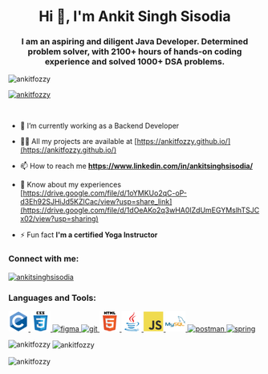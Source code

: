 <h1 align="center">Hi 👋, I'm Ankit Singh Sisodia</h1>
<h3 align="center">I am an aspiring and diligent Java Developer. Determined problem solver, with 2100+ hours of hands-on coding experience and solved 1000+ DSA problems.</h3>

<p align="left"> <img src="https://komarev.com/ghpvc/?username=ankitfozzy&label=Profile%20views&color=0e75b6&style=flat" alt="ankitfozzy" /> </p>

<p align="left"> <a href="https://github.com/ryo-ma/github-profile-trophy"><img src="https://github-profile-trophy.vercel.app/?username=ankitfozzy" alt="ankitfozzy" /></a> </p>

<p align="left"> <a href="https://twitter.com/" target="blank"><img src="https://img.shields.io/twitter/follow/?logo=twitter&style=for-the-badge" alt="" /></a> </p>

- 🌱 I’m currently working as a Backend Developer

- 👨‍💻 All my projects are available at [https://ankitfozzy.github.io/](https://ankitfozzy.github.io/)

- 📫 How to reach me **https://www.linkedin.com/in/ankitsinghsisodia/**

- 📄 Know about my experiences [https://drive.google.com/file/d/1oYMKUo2qC-oP-d3Eh92SJHiJd5KZlCac/view?usp=share_link](https://drive.google.com/file/d/1dOeAKo2q3wHA0IZdUmEGYMslhTSJCx02/view?usp=sharing)

- ⚡ Fun fact **I'm a certified Yoga Instructor**

<h3 align="left">Connect with me:</h3>
<p align="left">
<a href="https://linkedin.com/in/ankitsinghsisodia" target="blank"><img align="center" src="https://raw.githubusercontent.com/rahuldkjain/github-profile-readme-generator/master/src/images/icons/Social/linked-in-alt.svg" alt="ankitsinghsisodia" height="30" width="40" /></a>
</p>

<h3 align="left">Languages and Tools:</h3>
<p align="left"> <a href="https://www.cprogramming.com/" target="_blank" rel="noreferrer"> <img src="https://raw.githubusercontent.com/devicons/devicon/master/icons/c/c-original.svg" alt="c" width="40" height="40"/> </a> <a href="https://www.w3schools.com/css/" target="_blank" rel="noreferrer"> <img src="https://raw.githubusercontent.com/devicons/devicon/master/icons/css3/css3-original-wordmark.svg" alt="css3" width="40" height="40"/> </a> <a href="https://www.figma.com/" target="_blank" rel="noreferrer"> <img src="https://www.vectorlogo.zone/logos/figma/figma-icon.svg" alt="figma" width="40" height="40"/> </a> <a href="https://git-scm.com/" target="_blank" rel="noreferrer"> <img src="https://www.vectorlogo.zone/logos/git-scm/git-scm-icon.svg" alt="git" width="40" height="40"/> </a> <a href="https://www.w3.org/html/" target="_blank" rel="noreferrer"> <img src="https://raw.githubusercontent.com/devicons/devicon/master/icons/html5/html5-original-wordmark.svg" alt="html5" width="40" height="40"/> </a> <a href="https://www.java.com" target="_blank" rel="noreferrer"> <img src="https://raw.githubusercontent.com/devicons/devicon/master/icons/java/java-original.svg" alt="java" width="40" height="40"/> </a> <a href="https://developer.mozilla.org/en-US/docs/Web/JavaScript" target="_blank" rel="noreferrer"> <img src="https://raw.githubusercontent.com/devicons/devicon/master/icons/javascript/javascript-original.svg" alt="javascript" width="40" height="40"/> </a> <a href="https://www.mysql.com/" target="_blank" rel="noreferrer"> <img src="https://raw.githubusercontent.com/devicons/devicon/master/icons/mysql/mysql-original-wordmark.svg" alt="mysql" width="40" height="40"/> </a> <a href="https://postman.com" target="_blank" rel="noreferrer"> <img src="https://www.vectorlogo.zone/logos/getpostman/getpostman-icon.svg" alt="postman" width="40" height="40"/> </a> <a href="https://spring.io/" target="_blank" rel="noreferrer"> <img src="https://www.vectorlogo.zone/logos/springio/springio-icon.svg" alt="spring" width="40" height="40"/> </a> </p>

<p><img align="left" src="https://github-readme-stats.vercel.app/api/top-langs?username=ankitfozzy&show_icons=true&locale=en&layout=compact" alt="ankitfozzy" /></p>

<p>&nbsp;<img align="center" src="https://github-readme-stats.vercel.app/api?username=ankitfozzy&show_icons=true&locale=en" alt="ankitfozzy" /></p>

<p><img align="center" src="https://github-readme-streak-stats.herokuapp.com/?user=ankitfozzy&" alt="ankitfozzy" /></p>
